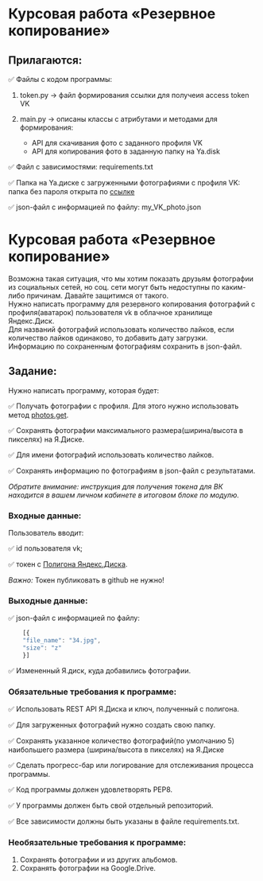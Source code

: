 # Курсовая работа «Резервное копирование»

## Прилагаются:
✅ Файлы с кодом программы:
1) token.py → файл формирования ссылки для получеия access token VK
2) main.py → описаны классы с атрибутами и методами для формирования:

   * API для скачивания фото с заданного профиля VK 
   * API для копирования фото в заданную папку на Ya.disk 


✅ Файл с зависимостями: requirements.txt

✅ Папка на Ya.диске с загруженными фотографиями с профиля VK:  папка без пароля открыта по [ссылке](https://disk.yandex.ru/d/sWfOqx3zKGPH9Q) 

✅ json-файл с информацией по файлу: my_VK_photo.json


# Курсовая работа «Резервное копирование»

Возможна такая ситуация, что мы хотим показать друзьям фотографии из социальных сетей, но соц. сети могут быть недоступны по каким-либо причинам. Давайте защитимся от такого.  
Нужно написать программу для резервного копирования фотографий с профиля(аватарок) пользователя vk в облачное хранилище Яндекс.Диск.  
Для названий фотографий использовать количество лайков, если количество лайков одинаково, то добавить дату загрузки.  
Информацию по сохраненным фотографиям сохранить в json-файл.

## Задание:
Нужно написать программу, которая будет:

✅ Получать фотографии с профиля. Для этого нужно использовать метод [photos.get](https://vk.com/dev/photos.get).

✅ Сохранять фотографии максимального размера(ширина/высота в пикселях) на Я.Диске.

✅ Для имени фотографий использовать количество лайков. 

✅ Сохранять информацию по фотографиям в json-файл с результатами. 

*Обратите внимание: инструкция для получения токена для ВК находится в вашем личном кабинете в итоговом блоке по модулю.*

### Входные данные:
Пользователь вводит:

✅ id пользователя vk;

✅ токен с [Полигона Яндекс.Диска](https://yandex.ru/dev/disk/poligon/).

*Важно:* Токен публиковать в github не нужно!

### Выходные данные:
✅ json-файл с информацией по файлу:
```javascript
    [{
    "file_name": "34.jpg",
    "size": "z"
    }]
```
✅ Измененный Я.диск, куда добавились фотографии.
​
​
### Обязательные требования к программе:

✅ Использовать REST API Я.Диска и ключ, полученный с полигона.

✅ Для загруженных фотографий нужно создать свою папку. 

✅ Сохранять указанное количество фотографий(по умолчанию 5) наибольшего размера (ширина/высота в пикселях) на Я.Диске

✅ Сделать прогресс-бар или логирование для отслеживания процесса программы.

✅ Код программы должен удовлетворять PEP8.

✅ У программы должен быть свой отдельный репозиторий. 

✅ Все зависимости должны быть указаны в файле requiremеnts.txt.
​
### Необязательные требования к программе:
1. Сохранять фотографии и из других альбомов.
2. Сохранять фотографии на Google.Drive.

